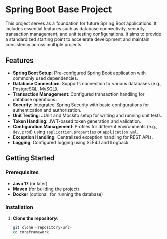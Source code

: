 # Spring Boot Base Project

This project serves as a foundation for future Spring Boot applications. It includes essential features such as database connectivity, security, transaction management, and unit testing configurations. It aims to provide a standardized starting point to accelerate development and maintain consistency across multiple projects.

## Features

- **Spring Boot Setup**: Pre-configured Spring Boot application with commonly used dependencies.
- **Database Connection**: Supports connection to various databases (e.g., PostgreSQL, MySQL).
- **Transaction Management**: Configured transaction handling for database operations.
- **Security**: Integrated Spring Security with basic configurations for authentication and authorization.
- **Unit Testing**: JUnit and Mockito setup for writing and running unit tests.
- **Token Handling**: JWT-based token generation and validation.
- **Configuration Management**: Profiles for different environments (e.g., `dev`, `prod`) using `application.properties` or `application.yml`.
- **Exception Handling**: Centralized exception handling for REST APIs.
- **Logging**: Configured logging using SLF4J and Logback.

## Getting Started

### Prerequisites

- **Java 17** (or later)
- **Maven** (for building the project)
- **Docker** (optional, for running the database)

### Installation

1. **Clone the repository**:
   ```bash
   git clone <repository-url>
   cd coreframework
   ```
